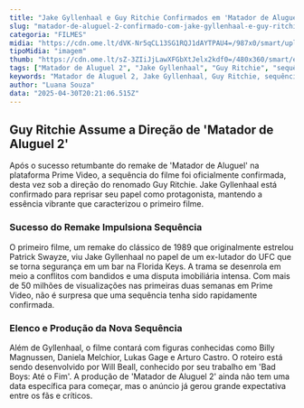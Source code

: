 ```yaml
---
title: "Jake Gyllenhaal e Guy Ritchie Confirmados em 'Matador de Aluguel 2'"
slug: "matador-de-aluguel-2-confirmado-com-jake-gyllenhaal-e-guy-ritchie"
categoria: "FILMES"
midia: "https://cdn.ome.lt/dVK-Nr5qCL13SG1RQJ1dAYTPAU4=/987x0/smart/uploads/conteudo/fotos/Design_sem_nome_7_jAsLYeG.jpg"
tipoMidia: "imagem"
thumb: "https://cdn.ome.lt/sZ-3ZIiJjLawXFGbXtJelx2kdf0=/480x360/smart/extras/conteudos/Design_sem_nome_7_eKcjKAr.jpg"
tags: ["Matador de Aluguel 2", "Jake Gyllenhaal", "Guy Ritchie", "sequência", "cinema", "filme", "Prime Video"]
keywords: "Matador de Aluguel 2, Jake Gyllenhaal, Guy Ritchie, sequência, cinema, filme, Prime Video"
author: "Luana Souza"
data: "2025-04-30T20:21:06.515Z"
---
```


## Guy Ritchie Assume a Direção de 'Matador de Aluguel 2'

Após o sucesso retumbante do remake de 'Matador de Aluguel' na plataforma Prime Video, a sequência do filme foi oficialmente confirmada, desta vez sob a direção do renomado Guy Ritchie. Jake Gyllenhaal está confirmado para reprisar seu papel como protagonista, mantendo a essência vibrante que caracterizou o primeiro filme.

### Sucesso do Remake Impulsiona Sequência

O primeiro filme, um remake do clássico de 1989 que originalmente estrelou Patrick Swayze, viu Jake Gyllenhaal no papel de um ex-lutador do UFC que se torna segurança em um bar na Florida Keys. A trama se desenrola em meio a conflitos com bandidos e uma disputa imobiliária intensa. Com mais de 50 milhões de visualizações nas primeiras duas semanas em Prime Video, não é surpresa que uma sequência tenha sido rapidamente confirmada.

### Elenco e Produção da Nova Sequência

Além de Gyllenhaal, o filme contará com figuras conhecidas como Billy Magnussen, Daniela Melchior, Lukas Gage e Arturo Castro. O roteiro está sendo desenvolvido por Will Beall, conhecido por seu trabalho em 'Bad Boys: Até o Fim'. A produção de 'Matador de Aluguel 2' ainda não tem uma data específica para começar, mas o anúncio já gerou grande expectativa entre os fãs e críticos.